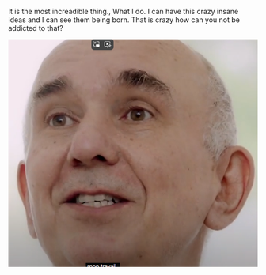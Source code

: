 It is the most increadible thing., What I do. I can have this crazy insane ideas and I can see them being born. That is crazy how can you not be addicted to that?

![Image](./PETER.png)
